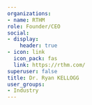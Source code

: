 ```yaml
---
organizations:
- name: RTHM
role: Founder/CEO
social:
- display:
    header: true
- icon: link
  icon_pack: fas
  link: https://rthm.com/
superuser: false
title: Dr. Ryan KELLOGG
user_groups:
- Industry
---
```


